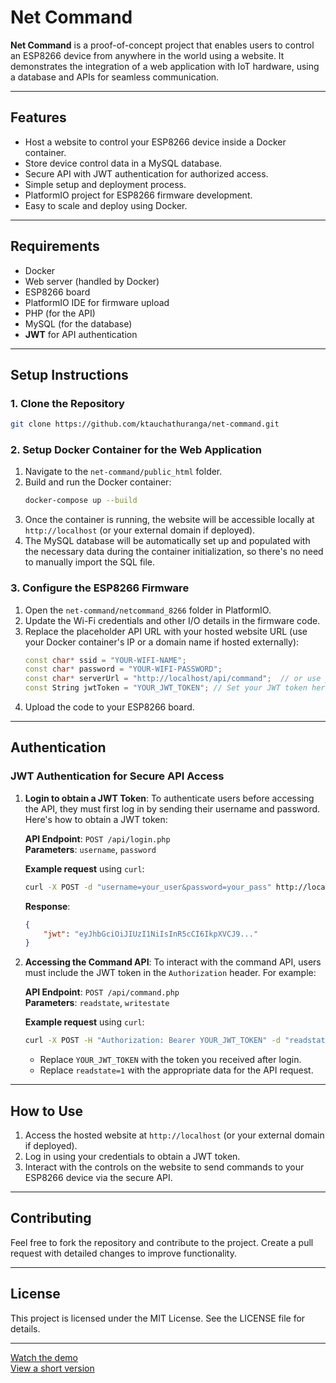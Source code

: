 # Net Command

**Net Command** is a proof-of-concept project that enables users to control an ESP8266 device from anywhere in the world using a website. It demonstrates the integration of a web application with IoT hardware, using a database and APIs for seamless communication.

---

## Features
- Host a website to control your ESP8266 device inside a Docker container.
- Store device control data in a MySQL database.
- Secure API with JWT authentication for authorized access.
- Simple setup and deployment process.
- PlatformIO project for ESP8266 firmware development.
- Easy to scale and deploy using Docker.

---

## Requirements
- Docker
- Web server (handled by Docker)
- ESP8266 board
- PlatformIO IDE for firmware upload
- PHP (for the API)
- MySQL (for the database)
- **JWT** for API authentication

---

## Setup Instructions

### 1. Clone the Repository
```bash
git clone https://github.com/ktauchathuranga/net-command.git
```

### 2. Setup Docker Container for the Web Application
1. Navigate to the `net-command/public_html` folder.
2. Build and run the Docker container:
   ```bash
   docker-compose up --build
   ```
3. Once the container is running, the website will be accessible locally at `http://localhost` (or your external domain if deployed).
4. The MySQL database will be automatically set up and populated with the necessary data during the container initialization, so there's no need to manually import the SQL file.

### 3. Configure the ESP8266 Firmware
1. Open the `net-command/netcommand_8266` folder in PlatformIO.
2. Update the Wi-Fi credentials and other I/O details in the firmware code.
3. Replace the placeholder API URL with your hosted website URL (use your Docker container's IP or a domain name if hosted externally):
   ```cpp
   const char* ssid = "YOUR-WIFI-NAME";
   const char* password = "YOUR-WIFI-PASSWORD";
   const char* serverUrl = "http://localhost/api/command";  // or use your public domain
   const String jwtToken = "YOUR_JWT_TOKEN"; // Set your JWT token here
   ```
4. Upload the code to your ESP8266 board.

---

## Authentication

### JWT Authentication for Secure API Access

1. **Login to obtain a JWT Token**:
   To authenticate users before accessing the API, they must first log in by sending their username and password. Here's how to obtain a JWT token:
   
   **API Endpoint**: `POST /api/login.php`  
   **Parameters**: `username`, `password`  
   
   **Example request** using `curl`:
   ```bash
   curl -X POST -d "username=your_user&password=your_pass" http://localhost/api/login.php
   ```

   **Response**:
   ```json
   {
       "jwt": "eyJhbGciOiJIUzI1NiIsInR5cCI6IkpXVCJ9..."
   }
   ```

2. **Accessing the Command API**:
   To interact with the command API, users must include the JWT token in the `Authorization` header. For example:

   **API Endpoint**: `POST /api/command.php`  
   **Parameters**: `readstate`, `writestate`  
   
   **Example request** using `curl`:
   ```bash
   curl -X POST -H "Authorization: Bearer YOUR_JWT_TOKEN" -d "readstate=1" http://localhost/api/command.php
   ```

   - Replace `YOUR_JWT_TOKEN` with the token you received after login.
   - Replace `readstate=1` with the appropriate data for the API request.

---

## How to Use
1. Access the hosted website at `http://localhost` (or your external domain if deployed).
2. Log in using your credentials to obtain a JWT token.
3. Interact with the controls on the website to send commands to your ESP8266 device via the secure API.

---

## Contributing
Feel free to fork the repository and contribute to the project. Create a pull request with detailed changes to improve functionality.

---

## License
This project is licensed under the MIT License. See the LICENSE file for details.

---

[Watch the demo](https://youtu.be/5gpqcNvchWo)  
[View a short version](https://www.youtube.com/shorts/QJ2y6UhsK5I)
